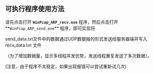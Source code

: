 ## 可执行程序使用方法

请先点击打开 **`WinPcap_ARP_recv.exe`** 程序，然后点击打开**`WinPcap_ARP_send.exe`** 程序，即可实现将

send_data.txt文件中的数据通过UDP数据报的形式发送给服务器端并写入 recv_data.txt 文件

（为了增加数据量，显示多线程并发优势，发送线程重复发送了多次数据）。

(注意，由于程序不太稳定，如果出现报错可以尝试重新试几次)

